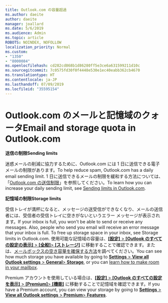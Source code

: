 ```yaml
---
title: Outlook.com の容量超過
ms.author: daeite
author: daeite
manager: joallard
ms.date: 5/6/2019
ms.audience: Admin
ms.topic: article
ROBOTS: NOINDEX, NOFOLLOW
localization_priority: Normal
ms.custom:
- "1350"
- "8000084"
ms.openlocfilehash: cd282cd868b1d86280ff5e3ce6a631599211d10c
ms.sourcegitcommit: 7c0575fd30f0f4448e530e1ec40eabb362cb4670
ms.translationtype: HT
ms.contentlocale: ja-JP
ms.lasthandoff: 07/09/2019
ms.locfileid: "35595154"
---
```

# <a name="email-and-storage-quota-in-outlookcom"></a><span data-ttu-id="70130-102">Outlook.com のメールと記憶域のクォータ</span><span class="sxs-lookup"><span data-stu-id="70130-102">Email and storage quota in Outlook.com</span></span>

<span data-ttu-id="70130-103">**送信の制限**</span><span class="sxs-lookup"><span data-stu-id="70130-103">**Sending limits**</span></span>

<span data-ttu-id="70130-104">迷惑メールの削減に協力するために、Outlook.com には 1 日に送信できる電子メールの制限があります。</span><span class="sxs-lookup"><span data-stu-id="70130-104">To help reduce spam, Outlook.com has a daily email sending limit.</span></span> <span data-ttu-id="70130-105">1 日に送信できるメールの制限を緩和する方法については、「[Outlook.com の送信制限](https://support.office.com/article/279ee200-594c-40f0-9ec8-bb6af7735c2e?wt.mc_id=Office_Outlook_com_Alchemy)」を参照してください。</span><span class="sxs-lookup"><span data-stu-id="70130-105">To learn how you can increase your daily sending limit, see [Sending limits in Outlook.com](https://support.office.com/article/279ee200-594c-40f0-9ec8-bb6af7735c2e?wt.mc_id=Office_Outlook_com_Alchemy).</span></span>

<span data-ttu-id="70130-106">**記憶域の制限**</span><span class="sxs-lookup"><span data-stu-id="70130-106">**Storage limits**</span></span>

<span data-ttu-id="70130-107">受信トレイが満杯になると、メッセージの送受信ができなくなり、メールの送信者には、受信者の受信トレイに空きがないというエラー メッセージが表示されます。</span><span class="sxs-lookup"><span data-stu-id="70130-107">If your inbox is full, you won't be able to send or receive any messages. Also, people who send you email will receive an error message that your inbox is full. To free up storage space in your inbox, see Storage limits in Outlook.com.</span></span> <span data-ttu-id="70130-108">使用可能な記憶域の容量は、[**[設定]** > **[Outlook のすべての設定の表示]** > **[全般]**> **[ストレージ]**](https://outlook.live.com/mail/options/general/storage) に移動することで確認できます。または、[メールボックスの空き容量を確保する方法](https://support.office.com/article/7ac99134-69e5-4619-ac0b-2d313bba5e9e?wt.mc_id=Office_Outlook_com_Alchemy)を調べてください。</span><span class="sxs-lookup"><span data-stu-id="70130-108">You can see how much storage you have available by going to [**Settings** > **View all Outlook settings** > **General**> **Storage**](https://outlook.live.com/mail/options/general/storage), or you can [learn how to make room in your mailbox](https://support.office.com/article/7ac99134-69e5-4619-ac0b-2d313bba5e9e?wt.mc_id=Office_Outlook_com_Alchemy).</span></span>

<span data-ttu-id="70130-109">Premium アカウントを使用している場合は、[**[設定]** > **[Outlook のすべての設定を表示]** > **[Premium]**> **[機能]**](https://outlook.live.com/mail/options/premium/features) に移動することで記憶域を確認できます。</span><span class="sxs-lookup"><span data-stu-id="70130-109">If you have a Premium account, you can view your storage by going to [**Settings** > **View all Outlook settings** > **Premium**> **Features**](https://outlook.live.com/mail/options/premium/features).</span></span>